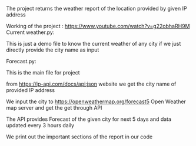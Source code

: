 The project returns the weather report of the location provided by given IP address

Working of the project : https://www.youtube.com/watch?v=g22obhaRH9M
Current weather.py:

This is just a demo file to know the current weather of any city if we just directly provide the city name as input

Forecast.py:

This is the main file for project

from https://ip-api.com/docs/api:json website we get the city name of provided IP address

We input the city to https://openweathermap.org/forecast5 Open Weather map server and get the get through API

The API provides Forecast of the given city for next 5 days and data updated every 3 hours daily

We print out the important sections of the report in our code 
